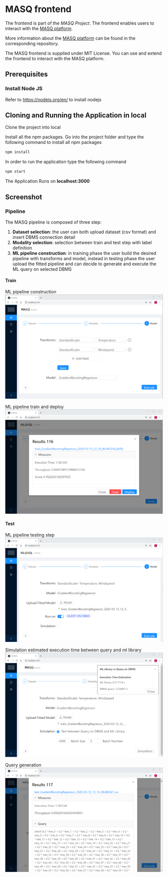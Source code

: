 # MASQ frontend
The frontend is part of the _MASQ Project_. The frontend enables users to interact with the [MASQ platform](https://github.com/FrancescoDelBuono/MASQ).

More information about the [MASQ platform](https://github.com/FrancescoDelBuono/MASQ) can be found in the corresponding repository.

The MASQ frontend is supplied under MIT License. You can use and extend the frontend to interact with the MASQ platform.

## Prerequisites

### Install Node JS
Refer to https://nodejs.org/en/ to install nodejs

## Cloning and Running the Application in local

Clone the project into local

Install all the npm packages. Go into the project folder and type the following command to install all npm packages

```bash
npm install
```

In order to run the application type the following command

```bash
npm start
```

The Application Runs on **localhost:3000**


## Screenshot


### Pipeline

The MASQ pipeline is composed of three step:

1. **Dataset selection**: the user can both upload dataset (csv format) and insert DBMS connection detail
2. **Modality selection**: selection between train and test step with label definition
3. **ML pipeline construction**: in training phase the user build the desired pipeline with transforms and model, 
instead in testing phase the user upload the fitted pipeline and can decide to generate and execute the ML query on selected DBMS

#### Train

ML pipeline construction
![pipeline_train_model](image/pipeline_train_model.png)


ML pipeline train and deploy
![pipeline_train_deploy](image/pipeline_train_deploy.png)


#### Test

ML pipeline testing step
![pipeline_test_query](image/pipeline_test_query.png)


Simulation estimated execution time between query and ml library 
![pipeline_test_simulation](image/pipeline_test_simulation.png)


Query generation 
![pipeline_train_deploy](image/pipeline_test_results.png)

